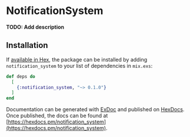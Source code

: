 # NotificationSystem

**TODO: Add description**

## Installation

If [available in Hex](https://hex.pm/docs/publish), the package can be installed
by adding `notification_system` to your list of dependencies in `mix.exs`:

```elixir
def deps do
  [
    {:notification_system, "~> 0.1.0"}
  ]
end
```

Documentation can be generated with [ExDoc](https://github.com/elixir-lang/ex_doc)
and published on [HexDocs](https://hexdocs.pm). Once published, the docs can
be found at [https://hexdocs.pm/notification_system](https://hexdocs.pm/notification_system).

